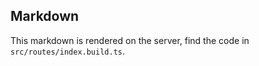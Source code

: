## Markdown

This markdown is rendered on the server, find the code in `src/routes/index.build.ts`.
